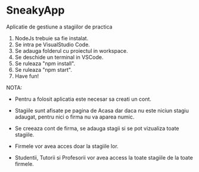 # SneakyApp

Aplicatie de gestiune a stagiilor de practica

1. NodeJs trebuie sa fie instalat.
2. Se intra pe VisualStudio Code.
3. Se adauga folderul cu proiectul in workspace.
4. Se deschide un terminal in VSCode.
5. Se ruleaza "npm install".
6. Se ruleaza "npm start".
7. Have fun!

NOTA:

- Pentru a folosit aplicatia este necesar sa creati un cont.
- Stagiile sunt afisate pe pagina de Acasa dar daca nu este niciun stagiu adaugat, pentru nici o firma nu va aparea numic.
- Se creeaza cont de firma, se adauga stagii si se pot vizualiza toate stagiile.

- Firmele vor avea acces doar la stagiile lor.
- Studentii, Tutorii si Profesorii vor avea access la toate stagiile de la toate firmele.
